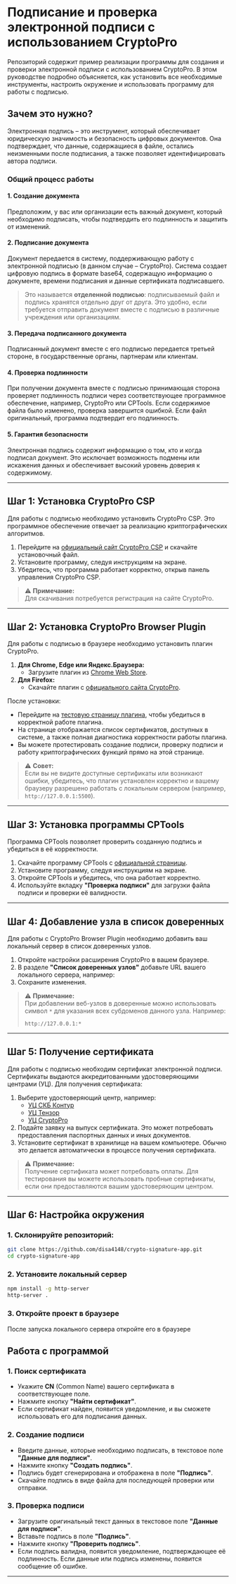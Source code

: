 # Подписание и проверка электронной подписи с использованием CryptoPro

Репозиторий содержит пример реализации программы для создания и проверки электронной подписи с использованием CryptoPro. В этом руководстве подробно объясняется, как установить все необходимые инструменты, настроить окружение и использовать программу для работы с подписью.

## Зачем это нужно?

Электронная подпись – это инструмент, который обеспечивает юридическую значимость и безопасность цифровых документов. Она подтверждает, что данные, содержащиеся в файле, остались неизменными после подписания, а также позволяет идентифицировать автора подписи.

### Общий процесс работы

#### 1. Создание документа
Предположим, у вас или организации есть важный документ, который необходимо подписать, чтобы подтвердить его подлинность и защитить от изменений.

#### 2. Подписание документа
Документ передается в систему, поддерживающую работу с электронной подписью (в данном случае – CryptoPro). Система создает цифровую подпись в формате base64, содержащую информацию о документе, времени подписания и данные сертификата подписавшего.

> Это называется **отделенной подписью**: подписываемый файл и подпись хранятся отдельно друг от друга. Это удобно, если требуется отправить документ вместе с подписью в различные учреждения или организациям.

#### 3. Передача подписанного документа
Подписанный документ вместе с его подписью передается третьей стороне, в государственные органы, партнерам или клиентам.

#### 4. Проверка подлинности
При получении документа вместе с подписью принимающая сторона проверяет подлинность подписи через соответствующее программное обеспечение, например, CryptoPro или CPTools. Если содержимое файла было изменено, проверка завершится ошибкой. Если файл оригинальный, программа подтвердит его подлинность.

#### 5. Гарантия безопасности
Электронная подпись содержит информацию о том, кто и когда подписал документ. Это исключает возможность подмены или искажения данных и обеспечивает высокий уровень доверия к содержимому.

---

## Шаг 1: Установка CryptoPro CSP

Для работы с подписью необходимо установить CryptoPro CSP. Это программное обеспечение отвечает за реализацию криптографических алгоритмов.

1. Перейдите на [официальный сайт CryptoPro CSP](https://www.cryptopro.ru/products/csp) и скачайте установочный файл.
2. Установите программу, следуя инструкциям на экране.
3. Убедитесь, что программа работает корректно, открыв панель управления CryptoPro CSP.

> ⚠️ **Примечание:**  
> Для скачивания потребуется регистрация на сайте CryptoPro.

---

## Шаг 2: Установка CryptoPro Browser Plugin

Для работы с подписью в браузере необходимо установить плагин CryptoPro.

1. **Для Chrome, Edge или Яндекс.Браузера:**
   - Загрузите плагин из [Chrome Web Store](https://chrome.google.com/webstore/detail/cryptoarm-gost-plugin/epebfcehmdedogndhlcacafjaacknbcm).
2. **Для Firefox:**
   - Скачайте плагин с [официального сайта CryptoPro](https://www.cryptopro.ru/products/cades/plugin).

После установки:
- Перейдите на [тестовую страницу плагина](https://cryptopro.ru/sites/default/files/products/cades/demopage/cades_bes_sample.html), чтобы убедиться в корректной работе плагина.
- На странице отображается список сертификатов, доступных в системе, а также полная диагностика корректности работы плагина.
- Вы можете протестировать создание подписи, проверку подписи и работу криптографических функций прямо на этой странице.

> ⚠️ **Совет:**  
> Если вы не видите доступные сертификаты или возникают ошибки, убедитесь, что плагин установлен корректно и вашему браузеру разрешено работать с локальным сервером (например, `http://127.0.0.1:5500`).

---

## Шаг 3: Установка программы CPTools

Программа CPTools позволяет проверить созданную подпись и убедиться в её корректности.

1. Скачайте программу CPTools с [официальной страницы](https://www.cryptopro.ru/products/cptools).
2. Установите программу, следуя инструкциям на экране.
3. Откройте CPTools и убедитесь, что она работает корректно.
4. Используйте вкладку **"Проверка подписи"** для загрузки файла подписи и проверки её валидности.

---

## Шаг 4: Добавление узла в список доверенных

Для работы с CryptoPro Browser Plugin необходимо добавить ваш локальный сервер в список доверенных узлов.

1. Откройте настройки расширения CryptoPro в вашем браузере.
2. В разделе **"Список доверенных узлов"** добавьте URL вашего локального сервера, например:
3. Сохраните изменения.

> ⚠️ **Примечание:**  
> При добавлении веб-узлов в доверенные можно использовать символ `*` для указания всех субдоменов данного узла. Например:
> ```
> http://127.0.0.1:*
> ```

---

## Шаг 5: Получение сертификата

Для работы с подписью необходим сертификат электронной подписи. Сертификаты выдаются аккредитованными удостоверяющими центрами (УЦ). Для получения сертификата:

1. Выберите удостоверяющий центр, например:
   - [УЦ СКБ Контур](https://kontur.ru/certificate)
   - [УЦ Тензор](https://tensor.ru/uc)
   - [УЦ CryptoPro](https://www.cryptopro.ru/products/uc)
2. Подайте заявку на выпуск сертификата. Это может потребовать предоставления паспортных данных и иных документов.
3. Установите сертификат в хранилище на вашем компьютере. Обычно это делается автоматически в процессе получения сертификата.

> ⚠️ **Примечание:**  
> Получение сертификата может потребовать оплаты. Для тестирования вы можете использовать пробные сертификаты, если они предоставляются вашим удостоверяющим центром.

---

## Шаг 6: Настройка окружения

### 1. Склонируйте репозиторий:
```bash
git clone https://github.com/disa4148/crypto-signature-app.git
cd crypto-signature-app
```
### 2. Установите локальный сервер
```bash
npm install -g http-server
http-server .
```
### 3. Откройте проект в браузере
После запуска локального сервера откройте его в браузере


## Работа с программой

### 1. Поиск сертификата
- Укажите **CN** (Common Name) вашего сертификата в соответствующее поле.
- Нажмите кнопку **"Найти сертификат"**.
- Если сертификат найден, появится уведомление, и вы сможете использовать его для подписания данных.

### 2. Создание подписи
- Введите данные, которые необходимо подписать, в текстовое поле **"Данные для подписи"**.
- Нажмите кнопку **"Создать подпись"**.
- Подпись будет сгенерирована и отображена в поле **"Подпись"**.
- Скачайте подпись в виде файла для последующей проверки или отправки.

### 3. Проверка подписи
- Загрузите оригинальный текст данных в текстовое поле **"Данные для подписи"**.
- Вставьте подпись в поле **"Подпись"**.
- Нажмите кнопку **"Проверить подпись"**.
- Если подпись валидна, появится уведомление, подтверждающее её подлинность. Если данные или подпись изменены, появится сообщение об ошибке.

---




